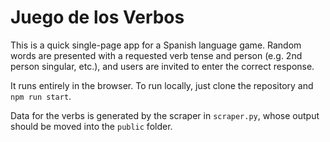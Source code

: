 # Juego de los Verbos

This is a quick single-page app for a Spanish language game. Random words are
presented with a requested verb tense and person (e.g. 2nd person singular,
etc.), and users are invited to enter the correct response.

It runs entirely in the browser. To run locally, just clone the repository and
`npm run start`.

Data for the verbs is generated by the scraper in `scraper.py`, whose output
should be moved into the `public` folder.
